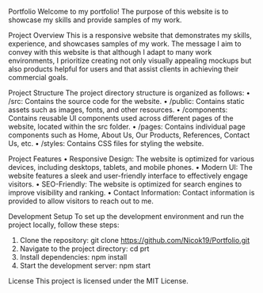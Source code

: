 Portfolio
Welcome to my portfolio! The purpose of this website is to showcase my skills and provide samples of my work.

Project Overview
This is a responsive website that demonstrates my skills, experience, and showcases samples of my work. The message I aim to convey with this website is that although I adapt to many work environments, I prioritize creating not only visually appealing mockups but also products helpful for users and that assist clients in achieving their commercial goals.

Project Structure
The project directory structure is organized as follows:
•	/src: Contains the source code for the website.
•	/public: Contains static assets such as images, fonts, and other resources.
•	/components: Contains reusable UI components used across different pages of the website, located within the src folder.
•	/pages: Contains individual page components such as Home, About Us, Our Products, References, Contact Us, etc.
•	/styles: Contains CSS files for styling the website.

Project Features
•	Responsive Design: The website is optimized for various devices, including desktops, tablets, and mobile phones.
•	Modern UI: The website features a sleek and user-friendly interface to effectively engage visitors.
•	SEO-Friendly: The website is optimized for search engines to improve visibility and ranking.
•	Contact Information: Contact information is provided to allow visitors to reach out to me.

Development Setup
To set up the development environment and run the project locally, follow these steps:
1.	Clone the repository: git clone https://github.com/Nicok19/Portfolio.git
2.	Navigate to the project directory: cd prt
3.	Install dependencies: npm install
4.	Start the development server: npm start

License
This project is licensed under the MIT License.

